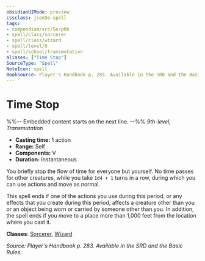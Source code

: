 ```yaml
---
obsidianUIMode: preview
cssclass: json5e-spell
tags:
- compendium/src/5e/phb
- spell/class/sorcerer
- spell/class/wizard
- spell/level/9
- spell/school/transmutation
aliases: ["Time Stop"]
SourceType: "Spell"
NoteIcon: spell
BookSource: Player's Handbook p. 283. Available in the SRD and the Basic Rules.
---
```

# Time Stop
%%-- Embedded content starts on the next line. --%%
*9th-level, Transmutation*  

- **Casting time:** 1 action
- **Range:** Self
- **Components:** V
- **Duration:** Instantaneous

You briefly stop the flow of time for everyone but yourself. No time passes for other creatures, while you take `1d4 + 1` turns in a row, during which you can use actions and move as normal.

This spell ends if one of the actions you use during this period, or any effects that you create during this period, affects a creature other than you or an object being worn or carried by someone other than you. In addition, the spell ends if you move to a place more than 1,000 feet from the location where you cast it.

**Classes**: [Sorcerer](/2-Mechanics/CLI/classes/sorcerer.md), [Wizard](/2-Mechanics/CLI/classes/wizard.md)

*Source: Player's Handbook p. 283. Available in the SRD and the Basic Rules.*